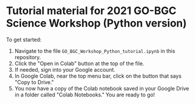 # Tutorial material for 2021 GO-BGC Science Workshop (Python version)

To get started:

1. Navigate to the file `GO_BGC_Workshop_Python_tutorial.ipynb` in this repository.
2. Click the "Open in Colab" button at the top of the file.
3. If needed, sign into your Google account.
4. In Google Colab, near the top menu bar, click on the button that says "Copy to Drive."
5. You now have a copy of the Colab notebook saved in your Google Drive in a folder called "Colab Notebooks." You are ready to go!
